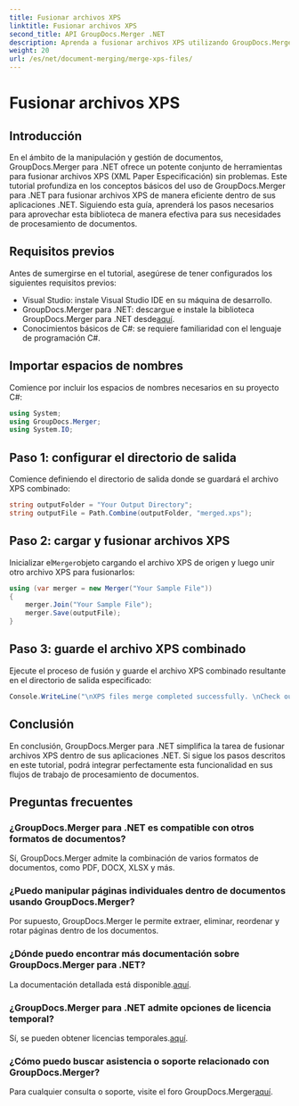 ```yaml
---
title: Fusionar archivos XPS
linktitle: Fusionar archivos XPS
second_title: API GroupDocs.Merger .NET
description: Aprenda a fusionar archivos XPS utilizando GroupDocs.Merger para .NET sin esfuerzo. Simplifique el procesamiento de documentos en sus aplicaciones .NET.
weight: 20
url: /es/net/document-merging/merge-xps-files/
---
```


# Fusionar archivos XPS

## Introducción
En el ámbito de la manipulación y gestión de documentos, GroupDocs.Merger para .NET ofrece un potente conjunto de herramientas para fusionar archivos XPS (XML Paper Especificación) sin problemas. Este tutorial profundiza en los conceptos básicos del uso de GroupDocs.Merger para .NET para fusionar archivos XPS de manera eficiente dentro de sus aplicaciones .NET. Siguiendo esta guía, aprenderá los pasos necesarios para aprovechar esta biblioteca de manera efectiva para sus necesidades de procesamiento de documentos.
## Requisitos previos
Antes de sumergirse en el tutorial, asegúrese de tener configurados los siguientes requisitos previos:
- Visual Studio: instale Visual Studio IDE en su máquina de desarrollo.
-  GroupDocs.Merger para .NET: descargue e instale la biblioteca GroupDocs.Merger para .NET desde[aquí](https://releases.groupdocs.com/merger/net/).
- Conocimientos básicos de C#: se requiere familiaridad con el lenguaje de programación C#.

## Importar espacios de nombres
Comience por incluir los espacios de nombres necesarios en su proyecto C#:
```csharp
using System; 
using GroupDocs.Merger;
using System.IO;
```
## Paso 1: configurar el directorio de salida
Comience definiendo el directorio de salida donde se guardará el archivo XPS combinado:
```csharp
string outputFolder = "Your Output Directory";
string outputFile = Path.Combine(outputFolder, "merged.xps");
```
## Paso 2: cargar y fusionar archivos XPS
 Inicializar el`Merger`objeto cargando el archivo XPS de origen y luego unir otro archivo XPS para fusionarlos:
```csharp
using (var merger = new Merger("Your Sample File"))
{
    merger.Join("Your Sample File");
    merger.Save(outputFile);
}
```
## Paso 3: guarde el archivo XPS combinado
Ejecute el proceso de fusión y guarde el archivo XPS combinado resultante en el directorio de salida especificado:
```csharp
Console.WriteLine("\nXPS files merge completed successfully. \nCheck output in {0}", outputFolder);
```

## Conclusión
En conclusión, GroupDocs.Merger para .NET simplifica la tarea de fusionar archivos XPS dentro de sus aplicaciones .NET. Si sigue los pasos descritos en este tutorial, podrá integrar perfectamente esta funcionalidad en sus flujos de trabajo de procesamiento de documentos.

## Preguntas frecuentes
### ¿GroupDocs.Merger para .NET es compatible con otros formatos de documentos?
Sí, GroupDocs.Merger admite la combinación de varios formatos de documentos, como PDF, DOCX, XLSX y más.
### ¿Puedo manipular páginas individuales dentro de documentos usando GroupDocs.Merger?
Por supuesto, GroupDocs.Merger le permite extraer, eliminar, reordenar y rotar páginas dentro de los documentos.
### ¿Dónde puedo encontrar más documentación sobre GroupDocs.Merger para .NET?
 La documentación detallada está disponible.[aquí](https://tutorials.groupdocs.com/merger/net/).
### ¿GroupDocs.Merger para .NET admite opciones de licencia temporal?
 Sí, se pueden obtener licencias temporales.[aquí](https://purchase.groupdocs.com/temporary-license/).
### ¿Cómo puedo buscar asistencia o soporte relacionado con GroupDocs.Merger?
 Para cualquier consulta o soporte, visite el foro GroupDocs.Merger[aquí](https://forum.groupdocs.com/c/merger/32).